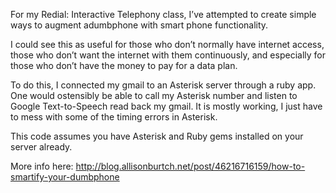 For my Redial: Interactive Telephony class, I’ve attempted to create simple ways to augment adumbphone with smart phone functionality.

I could see this as useful for those who don’t normally have internet access, those who don’t want the internet with them continuously, and especially for those who don’t have the money to pay for a data plan.

To do this, I connected my gmail to an Asterisk server through a ruby app. One would ostensibly be able to call my Asterisk number and listen to Google Text-to-Speech read back my gmail. It is mostly working, I just have to mess with some of the timing errors in Asterisk.

This code assumes you have Asterisk and Ruby gems installed on your server already.

More info here:
http://blog.allisonburtch.net/post/46216716159/how-to-smartify-your-dumbphone
